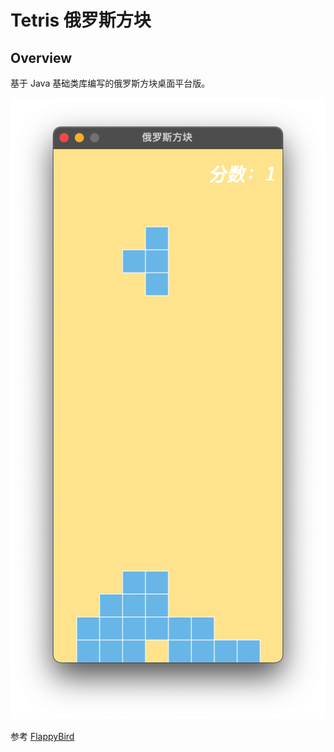 # Tetris 俄罗斯方块

## Overview

基于 Java 基础类库编写的俄罗斯方块桌面平台版。

![demo](resources/readme/demo.png)

参考 [FlappyBird](https://github.com/kingyuluk/FlappyBird)
